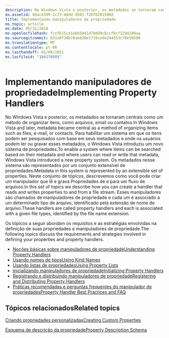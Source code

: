 ```yaml
---
description: No Windows Vista e posterior, os metadados se tornaram centrais como um método de organizar itens, como arquivos, email ou contatos.
ms.assetid: 9dacd399-2cf3-40dd-9501-f26f0281500d
title: Implementando manipuladores de propriedade
ms.topic: article
ms.date: 05/31/2018
ms.openlocfilehash: fcef615ce1ebb5041d79dd9c6ccf8cf129d189aa
ms.sourcegitcommit: 831e8f3db78ab820e1710cede244553c70e50500
ms.translationtype: MT
ms.contentlocale: pt-BR
ms.lasthandoff: 01/08/2021
ms.locfileid: "104170505"
---
```

# <a name="implementing-property-handlers"></a><span data-ttu-id="73433-103">Implementando manipuladores de propriedade</span><span class="sxs-lookup"><span data-stu-id="73433-103">Implementing Property Handlers</span></span>

<span data-ttu-id="73433-104">No Windows Vista e posterior, os metadados se tornaram centrais como um método de organizar itens, como arquivos, email ou contatos.</span><span class="sxs-lookup"><span data-stu-id="73433-104">In Windows Vista and later, metadata became central as a method of organizing items such as files, e-mail, or contacts.</span></span> <span data-ttu-id="73433-105">Para habilitar um sistema em que os itens podem ser pesquisados com base em seus metadados e onde os usuários podem ler ou gravar esses metadados, o Windows Vista introduziu um novo sistema de propriedades.</span><span class="sxs-lookup"><span data-stu-id="73433-105">To enable a system where items can be searched based on their metadata and where users can read or write that metadata, Windows Vista introduced a new property system.</span></span> <span data-ttu-id="73433-106">Os metadados nesse sistema são representados por um conjunto extensível de propriedades.</span><span class="sxs-lookup"><span data-stu-id="73433-106">Metadata in this system is represented by an extensible set of properties.</span></span> <span data-ttu-id="73433-107">Neste conjunto de tópicos, descrevemos como você pode criar um manipulador que lê e grava Propriedades de e para um fluxo de arquivos.</span><span class="sxs-lookup"><span data-stu-id="73433-107">In this set of topics we describe how you can create a handler that reads and writes properties to and from a file stream.</span></span> <span data-ttu-id="73433-108">Esses manipuladores são chamados de manipuladores de propriedade e cada um é associado a um determinado tipo de arquivo, identificado pela extensão de nome de arquivo.</span><span class="sxs-lookup"><span data-stu-id="73433-108">These handlers are called property handlers and each is associated with a given file types, identified by the file name extension.</span></span>

<span data-ttu-id="73433-109">Os tópicos a seguir abordam os requisitos e as estratégias envolvidas na definição de suas propriedades e manipuladores de propriedade.</span><span class="sxs-lookup"><span data-stu-id="73433-109">The following topics discuss the requirements and strategies involved in defining your properties and property handlers.</span></span>

-   [<span data-ttu-id="73433-110">Noções básicas sobre manipuladores de propriedade</span><span class="sxs-lookup"><span data-stu-id="73433-110">Understanding Property Handlers</span></span>](./building-property-handlers-properties.md)
-   [<span data-ttu-id="73433-111">Usando nomes de tipos</span><span class="sxs-lookup"><span data-stu-id="73433-111">Using Kind Names</span></span>](./building-property-handlers-user-friendly-kind-names.md)
-   [<span data-ttu-id="73433-112">Usando listas de propriedades</span><span class="sxs-lookup"><span data-stu-id="73433-112">Using Property Lists</span></span>](./building-property-handlers-property-lists.md)
-   [<span data-ttu-id="73433-113">Inicializando manipuladores de propriedade</span><span class="sxs-lookup"><span data-stu-id="73433-113">Initializing Property Handlers</span></span>](./building-property-handlers-property-handlers.md)
-   [<span data-ttu-id="73433-114">Registrando e distribuindo manipuladores de propriedade</span><span class="sxs-lookup"><span data-stu-id="73433-114">Registering and Distributing Property Handlers</span></span>](./prophand-reg-dist.md)
-   [<span data-ttu-id="73433-115">Práticas recomendadas e perguntas frequentes do manipulador de propriedades</span><span class="sxs-lookup"><span data-stu-id="73433-115">Property Handler Best Practices and FAQ</span></span>](./prophand-bestprac-faq.md)

## <a name="related-topics"></a><span data-ttu-id="73433-116">Tópicos relacionados</span><span class="sxs-lookup"><span data-stu-id="73433-116">Related topics</span></span>

<dl> <dt>

[<span data-ttu-id="73433-117">Criando propriedades personalizadas</span><span class="sxs-lookup"><span data-stu-id="73433-117">Creating Custom Properties</span></span>](./building-property-handlers-property-schemas.md)
</dt> <dt>

[<span data-ttu-id="73433-118">Esquema de descrição da propriedade</span><span class="sxs-lookup"><span data-stu-id="73433-118">Property Description Schema</span></span>](./propdesc-schema-entry.md)
</dt> </dl>

 

 

